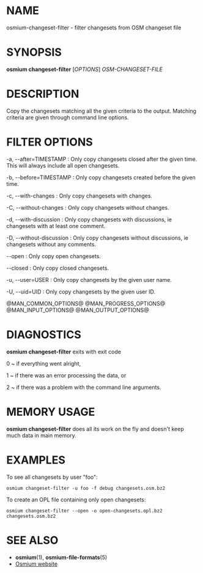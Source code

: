 
# NAME

osmium-changeset-filter - filter changesets from OSM changeset file


# SYNOPSIS

**osmium changeset-filter** \[*OPTIONS*\] *OSM-CHANGESET-FILE*


# DESCRIPTION

Copy the changesets matching all the given criteria to the output. Matching
criteria are given through command line options.

# FILTER OPTIONS

-a, --after=TIMESTAMP
:   Only copy changesets closed after the given time.
    This will always include all open changesets.

-b, --before=TIMESTAMP
:   Only copy changesets created before the given time.

-c, --with-changes
:   Only copy changesets with changes.

-C, --without-changes
:   Only copy changesets without changes.

-d, --with-discussion
:   Only copy changesets with discussions, ie changesets with at least one
    comment.

-D, --without-discussion
:   Only copy changesets without discussions, ie changesets without any
    comments.

--open
:   Only copy open changesets.

--closed
:   Only copy closed changesets.

-u, --user=USER
:   Only copy changesets by the given user name.

-U, --uid=UID
:   Only copy changesets by the given user ID.

@MAN_COMMON_OPTIONS@
@MAN_PROGRESS_OPTIONS@
@MAN_INPUT_OPTIONS@
@MAN_OUTPUT_OPTIONS@

# DIAGNOSTICS

**osmium changeset-filter** exits with exit code

0
  ~ if everything went alright,

1
  ~ if there was an error processing the data, or

2
  ~ if there was a problem with the command line arguments.


# MEMORY USAGE

**osmium changeset-filter** does all its work on the fly and doesn't keep much
data in main memory.


# EXAMPLES

To see all changesets by user "foo":

    osmium changeset-filter -u foo -f debug changesets.osm.bz2

To create an OPL file containing only open changesets:

    osmium changeset-filter --open -o open-changesets.opl.bz2 changesets.osm.bz2


# SEE ALSO

* **osmium**(1), **osmium-file-formats**(5)
* [Osmium website](http://osmcode.org/osmium-tool/)

